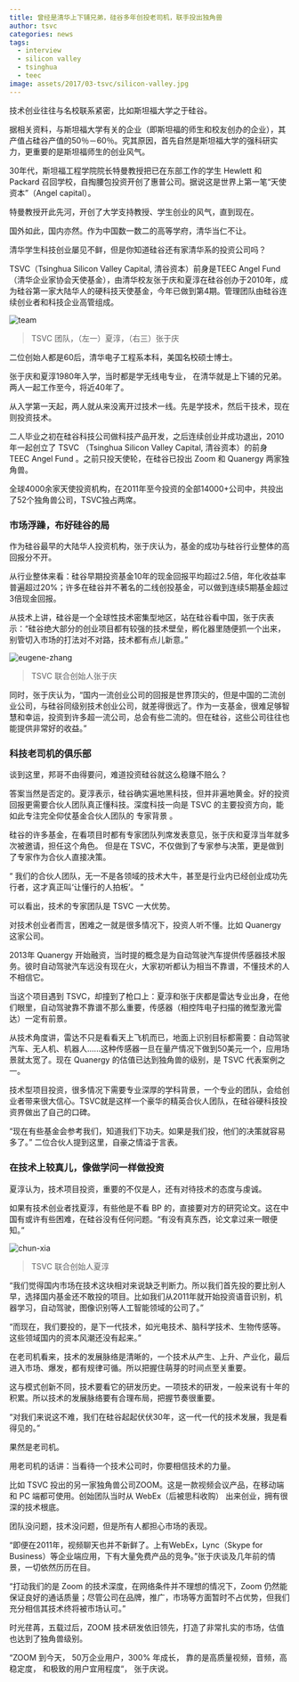 ```yaml
---
title: 曾经是清华上下铺兄弟，硅谷多年创投老司机，联手投出独角兽
author: tsvc
categories: news
tags:
  - interview
  - silicon valley
  - tsinghua
  - teec
image: assets/2017/03-tsvc/silicon-valley.jpg
---
```


技术创业往往与名校联系紧密，比如斯坦福大学之于硅谷。

据相关资料，与斯坦福大学有关的企业（即斯坦福的师生和校友创办的企业），其产值占硅谷产值的50％－60％。究其原因，首先自然是斯坦福大学的强科研实力，更重要的是斯坦福师生的创业风气。

30年代，斯坦福工程学院院长特曼教授把已在东部工作的学生 Hewlett 和 Packard 召回学校，自掏腰包投资开创了惠普公司。据说这是世界上第一笔“天使资本”（Angel capital）。

特曼教授开此先河，开创了大学支持教授、学生创业的风气，直到现在。

国外如此，国内亦然。作为中国数一数二的高等学府，清华当仁不让。

清华学生科技创业屡见不鲜，但是你知道硅谷还有家清华系的投资公司吗？

TSVC（Tsinghua Silicon Valley Capital, 清谷资本）前身是TEEC Angel Fund（清华企业家协会天使基金），由清华校友张于庆和夏淳在硅谷创办于2010年，成为硅谷第一家大陆华人的硬科技天使基金，今年已做到第4期。管理团队由硅谷连续创业者和科技企业高管组成。

![team](/assets/2017/03-tsvc/team.jpg)
> TSVC 团队，（左一）夏淳，（右三）张于庆

二位创始人都是60后，清华电子工程系本科，美国名校硕士博士。

张于庆和夏淳1980年入学，当时都是学无线电专业， 在清华就是上下铺的兄弟。两人一起工作至今，将近40年了。

从入学第一天起，两人就从来没离开过技术一线。先是学技术，然后干技术，现在则投资技术。

二人毕业之初在硅谷科技公司做科技产品开发，之后连续创业并成功退出，2010年一起创立了 TSVC （Tsinghua Silicon Valley Capital, 清谷资本）的前身  TEEC Angel Fund   。之前只投天使轮，在硅谷已投出 Zoom 和 Quanergy 两家独角兽。

全球4000余家天使投资机构，在2011年至今投资的全部14000+公司中，共投出了52个独角兽公司，TSVC独占两席。

### 市场浮躁，布好硅谷的局

作为硅谷最早的大陆华人投资机构，张于庆认为，基金的成功与硅谷行业整体的高回报分不开。

从行业整体来看：硅谷早期投资基金10年的现金回报平均超过2.5倍，年化收益率普遍超过20%；许多在硅谷并不著名的二线创投基金，可以做到连续5期基金超过3倍现金回报。

从技术上讲，硅谷是一个全球性技术密集型地区，站在硅谷看中国，张于庆表示：“硅谷绝大部分的创业项目都有较强的技术壁垒，孵化器里随便抓一个出来，别管切入市场的打法对不对路，技术都有点儿新意。”

![eugene-zhang](/assets/2017/03-tsvc/eugene-zhang.jpg)
> TSVC 联合创始人张于庆

同时，张于庆认为，“国内一流创业公司的回报是世界顶尖的，但是中国的二流创业公司，与硅谷同级别技术创业公司，就差得很远了。作为一支基金，很难足够智慧和幸运，投资到许多超一流公司，总会有些二流的。但在硅谷，这些公司往往也能提供非常好的收益。”

### 科技老司机的俱乐部

谈到这里，邦哥不由得要问，难道投资硅谷就这么稳赚不赔么？

答案当然是否定的。夏淳表示，硅谷确实遍地黑科技，但并非遍地黄金。好的投资回报更需要合伙人团队真正懂科技。深度科技一向是 TSVC 的主要投资方向，能如此专注完全仰仗基金合伙人团队的 专家背景 。

硅谷的许多基金，在看项目时都有专家团队列席发表意见，张于庆和夏淳当年就多次被邀请，担任这个角色。 但是在 TSVC，不仅做到了专家参与决策，更是做到了专家作为合伙人直接决策。

“ 我们的合伙人团队，无一不是各领域的技术大牛，甚至是行业内已经创业成功先行者，这才真正叫‘让懂行的人拍板’。 ”

可以看出，技术的专家团队是 TSVC 一大优势。

对技术创业者而言，困难之一就是很多情况下，投资人听不懂。比如 Quanergy 这家公司。

2013年 Quanergy 开始融资，当时提的概念是为自动驾驶汽车提供传感器技术服务。彼时自动驾驶汽车远没有现在火，大家初听都认为相当不靠谱，不懂技术的人不相信它。

当这个项目遇到 TSVC，却撞到了枪口上：夏淳和张于庆都是雷达专业出身，在他们眼里，自动驾驶靠不靠谱不那么重要，传感器（相控阵电子扫描的微型激光雷达）一定有前景。

从技术角度讲，雷达不只是看看天上飞机而已，地面上识别目标都需要：自动驾驶汽车、无人机、机器人......这种传感器一旦在量产情况下做到50美元一个，应用场景就太宽了。现在 Quanergy 的估值已达到独角兽的级别，是 TSVC 代表案例之一。

技术型项目投资，很多情况下需要专业深厚的学科背景，一个专业的团队，会给创业者带来很大信心。TSVC就是这样一个豪华的精英合伙人团队，在硅谷硬科技投资界做出了自己的口碑。

“现在有些基金会参考我们，知道我们下功夫。如果是我们投，他们的决策就容易多了。” 二位合伙人提到这里，自豪之情溢于言表。

### 在技术上较真儿，像做学问一样做投资

夏淳认为，技术项目投资，重要的不仅是人，还有对待技术的态度与虔诚。

如果有技术创业者找夏淳，有些他是不看 BP 的，直接要对方的研究论文。这在中国有或许有些困难，在硅谷没有任何问题。“有没有真东西，论文拿过来一眼便知。”

![chun-xia](/assets/2017/03-tsvc/chun-xia.jpg)
> TSVC 联合创始人夏淳

“我们觉得国内市场在技术这块相对来说缺乏判断力。所以我们首先投的要比别人早，选择国内基金还不敢投的项目。比如我们从2011年就开始投资语音识别，机器学习，自动驾驶，图像识别等人工智能领域的公司了。”

“而现在，我们要投的，是下一代技术，如光电技术、脑科学技术、生物传感等。这些领域国内的资本风潮还没有起来。”

在老司机看来，技术的发展脉络是清晰的，一个技术从产生、上升、产业化，最后进入市场、爆发，都有规律可循。所以把握住萌芽的时间点至关重要。

这与模式创新不同，技术要看它的研发历史。一项技术的研发，一般来说有十年的积累。所以技术的发展脉络要有合理布局，把握节奏很重要。

“对我们来说这不难，我们在硅谷起起伏伏30年，这一代一代的技术发展，我是看得见的。”

果然是老司机。

用老司机的话讲：当看待一个技术公司时，你要相信技术的力量。

比如 TSVC 投出的另一家独角兽公司ZOOM。这是一款视频会议产品，在移动端和 PC 端都可使用。创始团队当时从 WebEx（后被思科收购） 出来创业，拥有很深的技术根底。

团队没问题，技术没问题，但是所有人都担心市场的表现。

“即便在2011年，视频聊天也并不新鲜了。上有WebEx，Lync（Skype for Business）等企业端应用，下有大量免费产品的竞争。”张于庆谈及几年前的情景，一切依然历历在目。

“打动我们的是 Zoom 的技术深度，在网络条件并不理想的情况下，Zoom 仍然能保证良好的通话质量；尽管公司在品牌，推广，市场等方面暂时不占优势，但我们充分相信其技术终将被市场认可。”

时光荏苒，五载过后，ZOOM 技术研发依旧领先，打造了非常扎实的市场，估值也达到了独角兽级别。

“ZOOM 到今天， 50万企业用户，300% 年成长， 靠的是高质量视频，音频，高稳定度， 和极致的用户宜用程度“， 张于庆说。
